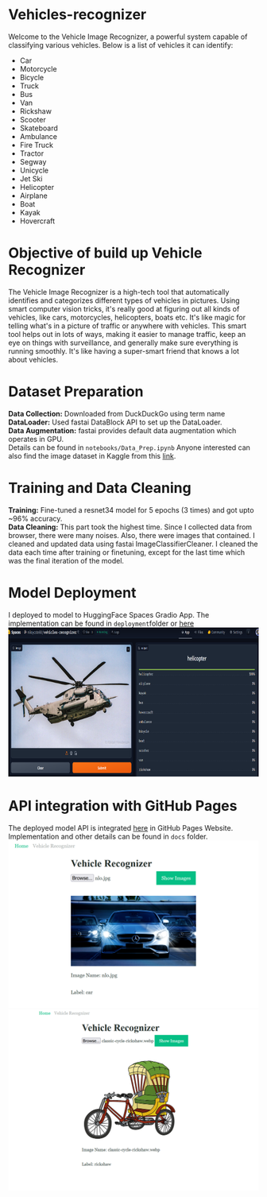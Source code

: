 # Vehicles-recognizer

Welcome to the Vehicle Image Recognizer, a powerful system capable of classifying various vehicles. Below is a list of vehicles it can identify:<br/>


- Car
- Motorcycle
- Bicycle
- Truck
- Bus
- Van
- Rickshaw
- Scooter
- Skateboard
- Ambulance
- Fire Truck
- Tractor
- Segway
- Unicycle
- Jet Ski
- Helicopter
- Airplane
- Boat
- Kayak
- Hovercraft

# Objective of build up Vehicle Recognizer
The Vehicle Image Recognizer is a high-tech tool that automatically identifies and categorizes different types of vehicles in pictures. Using smart computer vision tricks, it's really good at figuring out all kinds of vehicles, like cars, motorcycles, helicopters, boats etc. It's like magic for telling what's in a picture of traffic or anywhere with vehicles. This smart tool helps out in lots of ways, making it easier to manage traffic, keep an eye on things with surveillance, and generally make sure everything is running smoothly. It's like having a super-smart friend that knows a lot about vehicles.  

# Dataset Preparation
**Data Collection:** Downloaded from DuckDuckGo using term name <br/>
**DataLoader:** Used fastai DataBlock API to set up the DataLoader.<br/>
**Data Augmentation:** fastai provides default data augmentation which operates in GPU.<br/>
Details can be found in `notebooks/Data_Prep.ipynb`
Anyone interested can also find the image dataset in Kaggle from this [link](https://www.kaggle.com/datasets/mmohaiminulislam/vehicles-image-dataset).


# Training and Data Cleaning

**Training:** Fine-tuned a resnet34 model for 5 epochs (3 times) and got upto ~96% accuracy.<br/>
**Data Cleaning:** This part took the highest time. Since I collected data from browser, there were many noises. Also, there were images that contained. I cleaned and updated data using fastai ImageClassifierCleaner. I cleaned the data each time after training or finetuning, except for the last time which was the final iteration of the model.<br/> 

# Model Deployment
I deployed to model to HuggingFace Spaces Gradio App. The implementation can be found in `deployment`folder or [here](https://huggingface.co/spaces/niloycste68/Vehicles-recognizer) <br/>
<img src = "deployment/hugging_face.png" width="800" height="300">

# API integration with GitHub Pages
The deployed model API is integrated [here](https://niloycste.github.io/Vehicles-Image-Recognizer/) in GitHub Pages Website. Implementation and other details can be found in `docs` folder.
<img src = "deployment/git1.png" width="" height="">
<img src = "deployment/git2.png" width="" height="">
